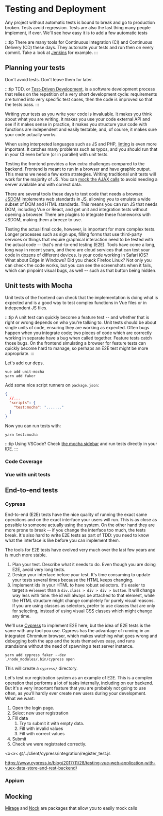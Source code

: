 # Testing and Deployment

Any project without automatic tests is bound to break and go to production broken. Tests avoid regression. Tests are also the last thing many people implement, if ever. We'll see how easy it is to add a few automatic tests

:::tip
There are many tools for Continuous Integration (CI) and Continuous Delivery (CD) these days. They automate your tests and run then on every commit. Take a look at [Jenkins](https://www.jenkins.io/) for example.
:::

## Planning your tests

Don't avoid tests. Don't leave them for later.

:::tip
TDD, or [Test-Driven Development](https://en.wikipedia.org/wiki/Test-driven_development), is a software development process that relies on the repetition of a very short development cycle: requirements are turned into very specific test cases, then the code is improved so that the tests pass.
:::

Writing your tests as you write your code is invaluable. It makes you think about what you are writing, it makes you use your code external API and see if it makes sense in practice, it makes you structure your code with functions are independent and easily testable, and, of course, it makes sure your code actually works.

When using interpreted languages such as JS and PHP, [linting](./debug.md) is even more important. It catches many problems such as typos, and you should run that in your CI even before (or in parallel) with unit tests.

Testing the frontend provides a few extra challenges compared to the backend. Frontend is meant to run in a browser and have graphic output. This means we need a few extra strategies. Writing traditional unit tests will work for the majority of JS. You can [mock the AJAX calls](#mocking) to avoid needing a server available and with correct data.

There are several tools these days to test code that needs a browser. [JSDOM](https://github.com/jsdom/jsdom) implements web standards in JS, allowing you to emulate a wide subset of DOM and HTML standards. This means you can run JS that needs DOM, including Vue or React, and get unit and integration tests without opening a browser. There are plugins to integrate these frameworks with JSDOM, making them a breeze to use.

Testing the actual final code, however, is important for more complex tests. Longer processes such as sign ups, filling forms that use third-party services or things that require graphical interaction need to be tested with the actual code -- that's end-to-end testing (E2E). Tools have come a long, long way in recent years, and there are cloud services that can test your code in dozens of different devices. Is your code working in Safari iOS? What about Edge in Windows? Did you check Firefox Linux? Not only you can check the code works, but you can see the screenshots when it fails, which can pinpoint visual bugs, as well -- such as that button being hidden.

## Unit tests with Mocha

Unit tests of the frontend can check that the implementation is doing what is expected and is a good way to test complex functions in Vue files or in independent JS files.

:::tip
A unit test can quickly become a feature test -- and whether that is right or wrong depends on who you're talking to. Unit tests should be about single units of code, ensuring they are working as expected. Often bugs happen when you integrate code; two pieces of code which are correctly working in separate have a bug when called together. Feature tests catch those bugs. On the frontend simulating a browser for feature tests can quickly become hard to manage, so perhaps an E2E test might be more appropriate.
:::

Let's add our deps.

```shell
vue add unit-mocha
yarn add faker
```

Add some nice script runners on `package.json`:

```json
{
  //...
  "scripts": {
    "test:mocha": "......."
  }
}
```

Now you can run tests with:

```shell
yarn test:mocha
```

:::tip
Using VSCode? Check [the mocha sidebar](https://marketplace.visualstudio.com/items?itemName=maty.vscode-mocha-sidebar) and run tests directly in your IDE.
:::

### Code Coverage

### Vue with unit tests

## End-to-end tests

### Cypress

End-to-end (E2E) tests have the nice quality of running the exact same operations and on the exact interface your users will run. This is as close as possible to someone actually using the system. On the other hand they are more prone to break -- if you change the interface too much, the tests break. It's also hard to write E2E tests as part of TDD: you need to know what the interface is like before you can implement them.

The tools for E2E tests have evolved very much over the last few years and is much more stable.

1. Plan your test. Describe what it needs to do. Even though you are doing E2E, avoid very long tests.
1. Design your interface before your test. It's time consuming to update your tests several times because the HTML keeps changing.
1. Implement ids in your HTML to have robust selectors. It's easier to target a `#element` than a `div.class > div > div > button`. It will change way less with time: the id will always be attached to that element, while the HTML structure might change completely for purely visual reasons. If you are using classes as selectors, prefer to use classes that are only for selecting, instead of using visual CSS classes which might change any time.

We'll use [Cypress](https://www.cypress.io/) to implement E2E here, but the idea of E2E tests is the same with any tool you use. Cypress has the advantage of running in an integrated Chromium browser, which makes watching what goes wrong and debugging both the app and the tests themselves easy, and runs standalone without the need of spawning a test server instance.

```shell
yarn add cypress faker --dev
./node_modules/.bin/cypress open

```

This will create a `cypress/` directory.

Let's test our registration system as an example of E2E. This is a complex operation that performs a lot of tasks internally, including on our backend. But it's a very important feature that you are probably not going to use often, as you'll hardly ever create new users during your development. What we want:

1. Open the login page.
1. Select new user registration
1. Fill data
   1. Try to submit it with empty data.
   1. Fill with invalid values
   1. Fill with correct values
1. Submit
1. Check we were registrated correctly.

<x<x< @/../client/cypress/integration/register_test.js

https://www.cypress.io/blog/2017/11/28/testing-vue-web-application-with-vuex-data-store-and-rest-backend/

### Appium

## Mocking

[Mirage](https://miragejs.com/) and [Nock](https://github.com/nock/nock) are packages that allow you to easily mock calls
